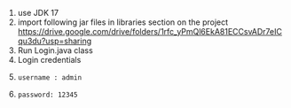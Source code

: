 1. use JDK 17
2. import following jar files in libraries section on the project
    https://drive.google.com/drive/folders/1rfc_yPmQl6EkA81ECCsvADr7eICqu3du?usp=sharing
3. Run Login.java class
4. Login credentials
5.     username : admin
6.     password: 12345
